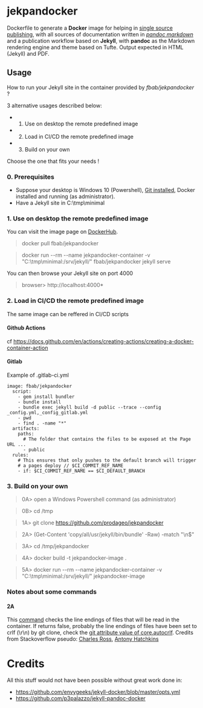 # jekpandocker
Dockerfile to generate a **Docker** image for helping in [single source publishing](https://en.wikipedia.org/wiki/Single-source_publishing), with all sources of documentation written in [_pandoc markdown_](https://pandoc.org/MANUAL.html#pandocs-markdown) and a publication workflow based on **Jekyll**, with **pandoc** as the Markdown rendering engine and theme based on Tufte. Output expected in HTML (Jekyll) and PDF.

## Usage
How to run your Jekyll site in the container provided by _fbab/jekpandocker_ ?

3 alternative usages described below:
- 1. Use on desktop the remote predefined image
- 2. Load in CI/CD the remote predefined image
- 3. Build on your own

Choose the one that fits your needs !

### 0. Prerequisites
- Suppose your desktop is Windows 10 (Powershell), [Git installed](https://gitforwindows.org/), Docker installed and running (as administrator).
- Have a Jekyll site in C:\tmp\minimal

### 1. Use on desktop the remote predefined image
You can visit the image page on [DockerHub](https://hub.docker.com/r/fbab/jekpandocker).
> docker pull fbab/jekpandocker

> docker run --rm --name jekpandocker-container -v "C:\tmp\minimal\:/srv/jekyll/" fbab/jekpandocker jekyll serve

You can then browse your Jekyll site on port 4000
> browser> http://localhost:4000*

### 2. Load in CI/CD the remote predefined image
The same image can be reffered in CI/CD scripts

#### Github Actions
cf https://docs.github.com/en/actions/creating-actions/creating-a-docker-container-action

#### Gitlab 
Example of .gitlab-ci.yml
```gitlab
image: fbab/jekpandocker
  script:
    - gem install bundler
    - bundle install
    - bundle exec jekyll build -d public --trace --config _config.yml,_config_gitlab.yml
    - pwd
    - find . -name "*"
  artifacts:
    paths:
      # The folder that contains the files to be exposed at the Page URL ...
      - public
  rules:
    # This ensures that only pushes to the default branch will trigger
    # a pages deploy // $CI_COMMIT_REF_NAME
    - if: $CI_COMMIT_REF_NAME == $CI_DEFAULT_BRANCH
```
### 3. Build on your own
> 0A> open a Windows Powershell command (as administrator)

> 0B> cd /tmp

> 1A> git clone https://github.com/prodageo/jekpandocker

> 2A> (Get-Content 'copy/all/usr/jekyll/bin/bundle' -Raw) -match "\n$"

> 3A> cd /tmp/jekpandocker

> 4A> docker build -t jekpandocker-image .

> 5A> docker run --rm --name jekpandocker-container -v "C:\tmp\minimal\:/srv/jekyll/" jekpandocker-image

### Notes about some commands
#### 2A
This [command](https://stackoverflow.com/a/54335814/12824964) checks the line endings of files that will be read in the container. If returns false, probably the line endings of files have been set to crlf (\r\n) by git clone, check the [git attribute value of core.autocrlf](https://stackoverflow.com/a/20653073/12824964).
Credits from Stackoverflow pseudo: [Charles Ross](https://stackoverflow.com/users/1337544/charles-ross), [Antony Hatchkins](https://stackoverflow.com/users/237105/antony-hatchkins)

# Credits
All this stuff would not have been possible without great work done in:
- https://github.com/envygeeks/jekyll-docker/blob/master/opts.yml
- https://github.com/p3palazzo/jekyll-pandoc-docker

